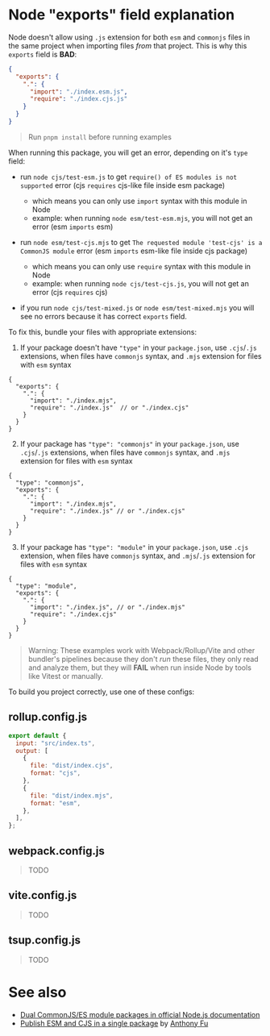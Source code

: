 # Node "exports" field explanation

Node doesn't allow using `.js` extension for both `esm` and `commonjs` files in the same project when importing files _from_ that project. This is why this `exports` field is **BAD**:

```json
{
  "exports": {
    ".": {
      "import": "./index.esm.js",
      "require": "./index.cjs.js"
    }
  }
}
```

> Run `pnpm install` before running examples

When running this package, you will get an error, depending on it's `type` field:

- run `node cjs/test-esm.js` to get `require() of ES modules is not supported` error (cjs `requires` cjs-like file inside esm package)

  - which means you can only use `import` syntax with this module in Node
  - example: when running `node esm/test-esm.mjs`, you will not get an error (esm `imports` esm)

- run `node esm/test-cjs.mjs` to get `The requested module 'test-cjs' is a CommonJS module` error (esm `imports` esm-like file inside cjs package)

  - which means you can only use `require` syntax with this module in Node
  - example: when running `node cjs/test-cjs.js`, you will not get an error (cjs `requires` cjs)

- if you run `node cjs/test-mixed.js` or `node esm/test-mixed.mjs` you will see no errors because it has correct `exports` field.

To fix this, bundle your files with appropriate extensions:

1. If your package doesn't have `"type"` in your `package.json`, use `.cjs`/`.js` extensions, when files have `commonjs` syntax, and `.mjs` extension for files with `esm` syntax

```jsonc
{
  "exports": {
    ".": {
      "import": "./index.mjs",
      "require": "./index.js"  // or "./index.cjs"
    }
  }
}
```

2. If your package has `"type": "commonjs"` in your `package.json`, use `.cjs`/`.js` extensions, when files have `commonjs` syntax, and `.mjs` extension for files with `esm` syntax

```jsonc
{
  "type": "commonjs",
  "exports": {
    ".": {
      "import": "./index.mjs",
      "require": "./index.js" // or "./index.cjs"
    }
  }
}
```

3. If your package has `"type": "module"` in your `package.json`, use `.cjs` extension, when files have `commonjs` syntax, and `.mjs`/`.js` extension for files with `esm` syntax


```jsonc
{
  "type": "module",
  "exports": {
    ".": {
      "import": "./index.js", // or "./index.mjs"
      "require": "./index.cjs"
    }
  }
}
```

> Warning: These examples work with Webpack/Rollup/Vite and other bundler's pipelines because they don't _run_ these files, they only read and analyze them, but they will **FAIL** when run inside Node by tools like Vitest or manually.

To build you project correctly, use one of these configs:

## rollup.config.js

```js
export default {
  input: "src/index.ts",
  output: [
    {
      file: "dist/index.cjs",
      format: "cjs",
    },
    {
      file: "dist/index.mjs",
      format: "esm",
    },
  ],
};
```

## webpack.config.js

> TODO

## vite.config.js

> TODO

## tsup.config.js

> TODO

# See also
- [Dual CommonJS/ES module packages in official Node.js documentation](https://nodejs.org/api/packages.html#dual-commonjses-module-packages)
- [Publish ESM and CJS in a single package](https://antfu.me/posts/publish-esm-and-cjs) by [Anthony Fu](https://github.com/antfu)
